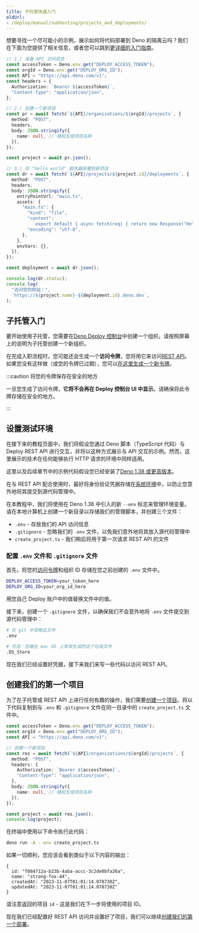 ```yaml
---
title: 子托管快速入门
oldUrl:
- /deploy/manual/subhosting/projects_and_deployments/
---
```


想要寻找一个尽可能小的示例，展示如何将代码部署到 Deno 的隔离云吗？我们在下面为您提供了相关信息，或者您可以跳到[更详细的入门指南](#getting-started-with-subhosting)。

```ts
// 1.) 准备 API 访问信息
const accessToken = Deno.env.get("DEPLOY_ACCESS_TOKEN");
const orgId = Deno.env.get("DEPLOY_ORG_ID");
const API = "https://api.deno.com/v1";
const headers = {
  Authorization: `Bearer ${accessToken}`,
  "Content-Type": "application/json",
};

// 2.) 创建一个新项目
const pr = await fetch(`${API}/organizations/${orgId}/projects`, {
  method: "POST",
  headers,
  body: JSON.stringify({
    name: null, // 随机生成项目名称
  }),
});

const project = await pr.json();

// 3.) 将 "hello world" 服务器部署到新项目
const dr = await fetch(`${API}/projects/${project.id}/deployments`, {
  method: "POST",
  headers,
  body: JSON.stringify({
    entryPointUrl: "main.ts",
    assets: {
      "main.ts": {
        "kind": "file",
        "content":
          `export default { async fetch(req) { return new Response("Hello, World!"); } }`,
        "encoding": "utf-8",
      },
    },
    envVars: {},
  }),
});

const deployment = await dr.json();

console.log(dr.status);
console.log(
  "访问您的网站：",
  `https://${project.name}-${deployment.id}.deno.dev`,
);
```

## 子托管入门

要开始使用子托管，您需要在[Deno Deploy 控制台](https://dash.deno.com/orgs/new)中创建一个组织。请按照屏幕上的说明为子托管创建一个新组织。

在完成入职流程时，您可能还会生成一个**访问令牌**，您将用它来访问[REST API](../api/index.md)。如果您没有这样做（或您的令牌已过期），您可以[在这里生成一个新令牌](https://dash.deno.com/account#access-tokens)。

:::caution 将您的令牌保存在安全的地方

一旦您生成了访问令牌，**它将不会再在 Deploy 控制台 UI 中显示**。请确保将此令牌存储在安全的地方。

:::

## 设置测试环境

在接下来的教程页面中，我们将假设您通过 Deno 脚本（TypeScript 代码）与 Deploy REST API 进行交互，并将以这种方式展示与 API 交互的示例。然而，这里展示的技术在任何能够执行 HTTP 请求的环境中同样适用。

这里以及后续章节中的示例代码假设您已经安装了[Deno 1.38 或更高版本](/runtime/getting_started/installation)。

在与 REST API 配合使用时，最好将身份验证凭据存储在[系统环境](/runtime/reference/env_variables)中，以防止您意外地将其提交到源代码管理中。

在本教程中，我们将使用在 Deno 1.38 中引入的新 `--env` 标志来管理环境变量。请在本地计算机上创建一个新目录以存储我们的管理脚本，并创建三个文件：

- `.env` - 存放我们的 API 访问信息
- `.gitignore` - 忽略我们的 `.env` 文件，以免我们意外地将其放入源代码管理中
- `create_project.ts` - 我们稍后将用于第一次请求 REST API 的文件

### 配置 `.env` 文件和 `.gitignore` 文件

首先，将您的[访问令牌](https://dash.deno.com/account#access-tokens)和组织 ID 存储在您之前创建的 `.env` 文件中。

```bash title=".env"
DEPLOY_ACCESS_TOKEN=your_token_here
DEPLOY_ORG_ID=your_org_id_here
```

用您自己 Deploy 账户中的值替换文件中的值。

接下来，创建一个 `.gitignore` 文件，以确保我们不会意外地将 `.env` 文件提交到源代码管理中：

```bash title=".gitignore"
# 在 git 中忽略此文件
.env

# 可选：忽略在 mac OS 上常常生成的这个垃圾文件
.DS_Store
```

现在我们已经设置好凭据，接下来我们来写一些代码以访问 REST API。

## 创建我们的第一个项目

为了在子托管或 REST API 上进行任何有趣的操作，我们需要[创建一个项目](https://apidocs.deno.com/#get-/projects/-projectId-/deployments)。将以下代码复制到与 `.env` 和 `.gitignore` 文件在同一目录中的 `create_project.ts` 文件中。

```ts title="create_project.ts"
const accessToken = Deno.env.get("DEPLOY_ACCESS_TOKEN");
const orgId = Deno.env.get("DEPLOY_ORG_ID");
const API = "https://api.deno.com/v1";

// 创建一个新项目
const res = await fetch(`${API}/organizations/${orgId}/projects`, {
  method: "POST",
  headers: {
    Authorization: `Bearer ${accessToken}`,
    "Content-Type": "application/json",
  },
  body: JSON.stringify({
    name: null, // 随机生成项目名称
  }),
});

const project = await res.json();
console.log(project);
```

在终端中使用以下命令执行此代码：

```bash
deno run -A --env create_project.ts
```

如果一切顺利，您应该会看到类似于以下内容的输出：

```console
{
  id: "f084712a-b23b-4aba-accc-3c2de0bfa26a",
  name: "strong-fox-44",
  createdAt: "2023-11-07T01:01:14.078730Z",
  updatedAt: "2023-11-07T01:01:14.078730Z"
}
```

请注意返回的项目 `id` - 这是我们在下一步将使用的项目 ID。

现在我们已经配置好 REST API 访问并设置好了项目，我们可以继续[创建我们的第一个部署](./planning_your_implementation)。